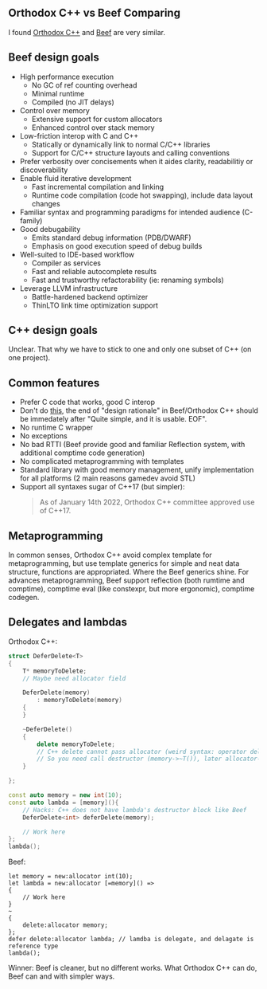 Orthodox C++ vs Beef Comparing
------------------------------
I found [Orthodox C++](https://gist.github.com/bkaradzic/2e39896bc7d8c34e042b) and [Beef](https://www.beeflang.org/) are very similar.


Beef design goals
-----------------
- High performance execution
    - No GC of ref counting overhead
    - Minimal runtime
    - Compiled (no JIT delays)
- Control over memory
    - Extensive support for custom allocators
    - Enhanced control over stack memory
- Low-friction interop with C and C++
    - Statically or dynamically link to normal C/C++ libraries
    - Support for C/C++ structure layouts and calling conventions
- Prefer verbosity over concisements when it aides clarity, readabilitiy or discoverability
- Enable fluid iterative development
    - Fast incremental compilation and linking
    - Runtime code compilation (code hot swapping), include data layout changes
- Familiar syntax and programming paradigms for intended audience (C-family)
- Good debugability
    - Emits standard debug information (PDB/DWARF)
    - Emphasis on good execution speed of debug builds
- Well-suited to IDE-based workflow
    - Compiler as services
    - Fast and reliable autocomplete results
    - Fast and trustworthy refactorability (ie: renaming symbols)
- Leverage LLVM infrastructure
    - Battle-hardened backend optimizer
    - ThinLTO link time optimization support


C++ design goals
----------------
Unclear. That why we have to stick to one and only one subset of C++ (on one project).


Common features
---------------
- Prefer C code that works, good C interop
- Don't do [this](https://archive.md/2014.04.28-125041/http://www.boost.org/doc/libs/1_55_0/libs/geometry/doc/html/geometry/design.html), the end of "design rationale" in Beef/Orthodox C++ should be immedately after "Quite simple, and it is usable. EOF".
- No runtime C wrapper
- No exceptions
- No bad RTTI (Beef provide good and familiar Reflection system, with additional comptime code generation)
- No complicated metaprogramming with templates
- Standard library with good memory management, unify implementation for all platforms (2 main reasons gamedev avoid STL)
- Support all syntaxes sugar of C++17 (but simpler):
    > As of January 14th 2022, Orthodox C++ committee approved use of C++17.


Metaprogramming
---------------
In common senses, Orthodox C++ avoid complex template for metaprogramming, but use template generics for simple and neat data structure, functions are appropriated. Where the Beef generics shine. For advances metaprogramming, Beef support reflection (both rumtime and comptime), comptime eval (like constexpr, but more ergonomic), comptime codegen.


Delegates and lambdas
---------------------

Orthodox C++:
```C++
struct DeferDelete<T>
{
    T* memoryToDelete;
    // Maybe need allocator field

    DeferDelete(memory)
        : memoryToDelete(memory)
    {
    }

    ~DeferDelete()
    {
        delete memoryToDelete;
        // C++ delete cannot pass allocator (weird syntax: operator delete(memory allocator))
        // So you need call destructor (memory->~T()), later allocator->free base on your memory system
    }

};

const auto memory = new int(10);
const auto lambda = [memory](){
    // Hacks: C++ does not have lambda's destructor block like Beef
    DeferDelete<int> deferDelete(memory);

    // Work here
};
lambda();
```

Beef:
```Beef
let memory = new:allocator int(10);
let lambda = new:allocator [=memory]() =>
{
    // Work here
}
~
{
    delete:allocator memory;
};
defer delete:allocator lambda; // lamdba is delegate, and delagate is reference type
lambda();
```

Winner: Beef is cleaner, but no different works. What Orthodox C++ can do, Beef can and with simpler ways.